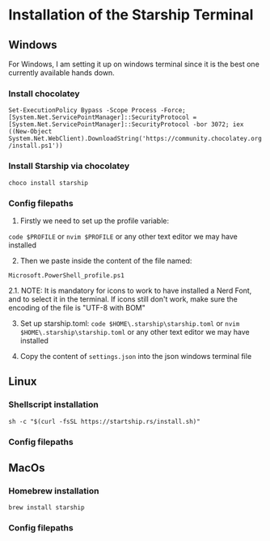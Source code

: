 
# Installation of the Starship Terminal

## Windows
For Windows, I am setting it up on windows terminal since it is the best one currently available hands down.



### Install chocolatey

```Set-ExecutionPolicy Bypass -Scope Process -Force; [System.Net.ServicePointManager]::SecurityProtocol = [System.Net.ServicePointManager]::SecurityProtocol -bor 3072; iex ((New-Object System.Net.WebClient).DownloadString('https://community.chocolatey.org/install.ps1'))```

### Install Starship via chocolatey
```choco install starship```

### Config filepaths

1. Firstly we need to set up the profile variable:

```code $PROFILE``` or ```nvim $PROFILE``` or any other text editor we may have installed

2. Then we paste inside the content of the file named:

```Microsoft.PowerShell_profile.ps1```

2.1. NOTE: It is mandatory for icons to work to have installed a Nerd Font, and to select it in the terminal. If icons still don't work, make sure the encoding of the file is "UTF-8 with BOM"

3. Set up starship.toml:
```code $HOME\.starship\starship.toml``` or ```nvim $HOME\.starship\starship.toml``` or any other text editor we may have installed

4. Copy the content of ```settings.json``` into the json windows terminal file
## Linux

### Shellscript installation
```sh -c "$(curl -fsSL https://startship.rs/install.sh)"```

### Config filepaths


## MacOs

### Homebrew installation
```brew install starship```

### Config filepaths
